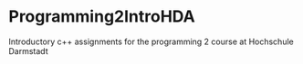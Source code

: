 # Programming2IntroHDA
Introductory c++ assignments for the programming 2 course at Hochschule Darmstadt
